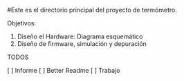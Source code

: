 
#Este es el directorio principal del proyecto de termómetro.

Objetivos:
1) Diseño el Hardware: Diagrama esquemático
2) Diseño de firmware, simulación y depuración


TODOS

[ ] Informe
[ ] Better Readme
[ ] Trabajo
